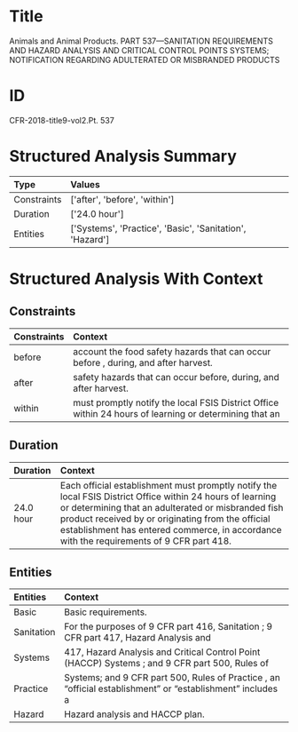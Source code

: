 # Title

 Animals and Animal Products. PART 537—SANITATION REQUIREMENTS AND HAZARD ANALYSIS AND CRITICAL CONTROL POINTS SYSTEMS; NOTIFICATION REGARDING ADULTERATED OR MISBRANDED PRODUCTS


# ID

 CFR-2018-title9-vol2.Pt. 537


# Structured Analysis Summary

| Type        | Values                                                   |
|:------------|:---------------------------------------------------------|
| Constraints | ['after', 'before', 'within']                            |
| Duration    | ['24.0 hour']                                            |
| Entities    | ['Systems', 'Practice', 'Basic', 'Sanitation', 'Hazard'] |


# Structured Analysis With Context

 


## Constraints

| Constraints   | Context                                                                                                |
|:--------------|:-------------------------------------------------------------------------------------------------------|
| before        | account the food safety hazards that can occur before , during, and after harvest.                     |
| after         | safety hazards that can occur before, during, and after  harvest.                                      |
| within        | must promptly notify the local FSIS District Office within 24 hours of learning or determining that an |


## Duration

| Duration   | Context                                                                                                                                                                                                                                                                                                           |
|:-----------|:------------------------------------------------------------------------------------------------------------------------------------------------------------------------------------------------------------------------------------------------------------------------------------------------------------------|
| 24.0 hour  | Each official establishment must promptly notify the local FSIS District Office within 24 hours of learning or determining that an adulterated or misbranded fish product received by or originating from the official establishment has entered commerce, in accordance with the requirements of 9 CFR part 418. |


## Entities

| Entities   | Context                                                                                                                            |
|:-----------|:-----------------------------------------------------------------------------------------------------------------------------------|
| Basic      | Basic  requirements.                                                                                                               |
| Sanitation | For the purposes of 9 CFR part 416, Sanitation ; 9 CFR part 417, Hazard Analysis and                                               |
| Systems    | 417, Hazard Analysis and Critical Control Point (HACCP) Systems ; and 9 CFR part 500, Rules of                                     |
| Practice   | Systems; and 9 CFR part 500, Rules of Practice , an &#8220;official establishment&#8221; or &#8220;establishment&#8221; includes a |
| Hazard     | Hazard  analysis and HACCP plan.                                                                                                   |



